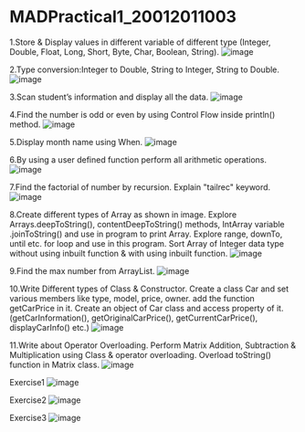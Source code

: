 # MADPractical1_20012011003

1.Store & Display values in different variable of different type (Integer, Double, Float, Long, Short, Byte, Char, Boolean, String).
![image](https://user-images.githubusercontent.com/110647839/185968184-691f4f29-2f1e-4c3e-bfd5-8e59f9cdfff3.png)

2.Type conversion:Integer to Double, String to Integer, String to Double.
![image](https://user-images.githubusercontent.com/110647839/185968272-36184919-f964-4969-aa25-4db52790fd6c.png)

3.Scan student’s information and display all the data.
![image](https://user-images.githubusercontent.com/110647839/185968560-c2a51d17-7124-4e6a-99f2-cb2e79ac80db.png)

4.Find the number is odd or even by using Control Flow inside println() method.
![image](https://user-images.githubusercontent.com/110647839/185968661-d61f6ab6-fb40-41e7-8ac6-63093183789f.png)

5.Display month name using When.
![image](https://user-images.githubusercontent.com/110647839/185968732-ef1ba3da-2c73-4d1c-80e2-2e64280e437c.png)

6.By using a user defined function perform all arithmetic operations.
![image](https://user-images.githubusercontent.com/110647839/185968825-b4e86bfb-391a-46ef-8e25-6557f556f025.png)

7.Find the factorial of number by recursion. Explain "tailrec" keyword.
![image](https://user-images.githubusercontent.com/110647839/185968893-d6c94ca8-60e6-4f1e-913e-b72d819cdf36.png)

8.Create different types of Array as shown in image. Explore Arrays.deepToString(), contentDeepToString() methods, IntArray variable .joinToString()  and use in program to print Array. Explore range, downTo, until etc. for loop and use in this program. Sort Array of Integer data type without using inbuilt function & with using inbuilt function.
![image](https://user-images.githubusercontent.com/110647839/185969198-9ccadeca-1025-482d-8f84-209ceec4c64a.png)

9.Find the max number from ArrayList.
![image](https://user-images.githubusercontent.com/110647839/185969319-d956dfa0-b487-49a8-8f55-065d4fa7e5ae.png)

10.Write Different types of Class & Constructor. Create a class Car and set various members like type, model, price, owner. add the function getCarPrice in it. Create an object of Car class and access property of it. (getCarInformation(), getOriginalCarPrice(), getCurrentCarPrice(), displayCarInfo() etc.)
![image](https://user-images.githubusercontent.com/110647839/185969383-1a28d16b-b6fb-4fb4-9546-54593f285e84.png)

11.Write about Operator Overloading. Perform Matrix Addition, Subtraction & Multiplication using Class & operator overloading. Overload toString() function in Matrix class.
![image](https://user-images.githubusercontent.com/110647839/185999774-e0ab920d-b6c9-43f1-80d6-56e2b104e865.png)

Exercise1
![image](https://user-images.githubusercontent.com/110647839/186207291-13eace82-32f1-409d-957a-3be737b7ad97.png)

Exercise2
![image](https://user-images.githubusercontent.com/110647839/186206995-61d1235a-524f-4395-b8a2-8c8d3489ce69.png)

Exercise3
![image](https://user-images.githubusercontent.com/110647839/186207031-47be6c6b-2270-4459-8b82-564c630d09dc.png)
